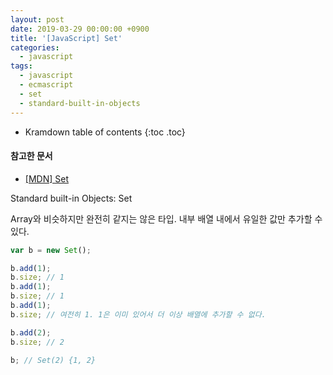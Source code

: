 ```yaml
---
layout: post
date: 2019-03-29 00:00:00 +0900
title: '[JavaScript] Set'
categories:
  - javascript
tags:
  - javascript
  - ecmascript
  - set
  - standard-built-in-objects
---
```


* Kramdown table of contents
{:toc .toc}

#### 참고한 문서

- [\[MDN\] Set](https://developer.mozilla.org/en-US/docs/Web/JavaScript/Reference/Global_Objects/Set)

Standard built-in Objects: Set

Array와 비슷하지만 완전히 같지는 않은 타입. 내부 배열 내에서 유일한 값만 추가할 수 있다.

```js
var b = new Set();

b.add(1);
b.size; // 1
b.add(1);
b.size; // 1
b.add(1);
b.size; // 여전히 1. 1은 이미 있어서 더 이상 배열에 추가할 수 없다.

b.add(2);
b.size; // 2

b; // Set(2) {1, 2}
```
